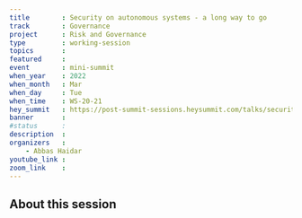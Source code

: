 ```yaml
---
title        : Security on autonomous systems - a long way to go
track        : Governance
project      : Risk and Governance
type         : working-session
topics       :
featured     :
event        : mini-summit
when_year    : 2022
when_month   : Mar
when_day     : Tue
when_time    : WS-20-21
hey_summit   : https://post-summit-sessions.heysummit.com/talks/security-an-autonomous-systems-a-long-way-to-go/
banner       : 
#status      : 
description  :
organizers   :
    - Abbas Haidar  
youtube_link : 
zoom_link    : 
---
```


## About this session
